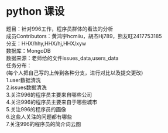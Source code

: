 # python 课设
题目：针对996工作，程序员群体的看法的分析<br>
成员Contributors：黄鸿宇hcmiiu，胡杰Hj789，熊友旺2417753185<br>
分支：HHX/hhy,HHX/hj,HHX/xyw<br>
数据库：MongoDB<br>
数据来源：老师给的文件issues_data,users_data<br>
任务分布：<br>
(每个人把自己写的上传到各种分支，进行对比以及提交更改)<br>
1.user数据清洗<br>
2.issues数据清洗<br>
3.关注996的程序员主要来自哪些公司<br>
4.关注996的程序员主要来自于哪些城市<br>
5.关注996的程序员的画像<br>
6.这些人关注的问题都有哪些<br>
7.关注996的程序员的简介词云图<br>
